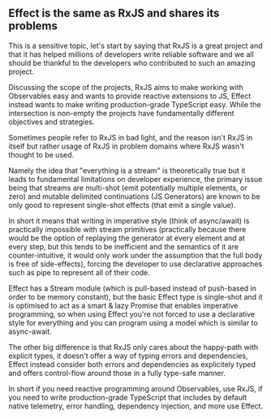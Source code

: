 ## Effect is the same as RxJS and shares its problems

This is a sensitive topic, let's start by saying that RxJS is a great project and that it has helped millions of developers write reliable software and we all should be thankful to the developers who contributed to such an amazing project.

Discussing the scope of the projects, RxJS aims to make working with Observables easy and wants to provide reactive extensions to JS, Effect instead wants to make writing production-grade TypeScript easy. While the intersection is non-empty the projects have fundamentally different objectives and strategies.

Sometimes people refer to RxJS in bad light, and the reason isn't RxJS in itself but rather usage of RxJS in problem domains where RxJS wasn't thought to be used.

Namely the idea that "everything is a stream" is theoretically true but it leads to fundamental limitations on developer experience, the primary issue being that streams are multi-shot (emit potentially multiple elements, or zero) and mutable delimited continuations (JS Generators) are known to be only good to represent single-shot effects (that emit a single value).

In short it means that writing in imperative style (think of async/await) is practically impossible with stream primitives (practically because there would be the option of replaying the generator at every element and at every step, but this tends to be inefficient and the semantics of it are counter-intuitive, it would only work under the assumption that the full body is free of side-effects), forcing the developer to use declarative approaches such as pipe to represent all of their code.

Effect has a Stream module (which is pull-based instead of push-based in order to be memory constant), but the basic Effect type is single-shot and it is optimised to act as a smart & lazy Promise that enables imperative programming, so when using Effect you're not forced to use a declarative style for everything and you can program using a model which is similar to async-await.

The other big difference is that RxJS only cares about the happy-path with explicit types, it doesn't offer a way of typing errors and dependencies, Effect instead consider both errors and dependencies as explicitely typed and offers control-flow around those in a fully type-safe manner.

In short if you need reactive programming around Observables, use RxJS, if you need to write production-grade TypeScript that includes by default native telemetry, error handling, dependency injection, and more use Effect.
